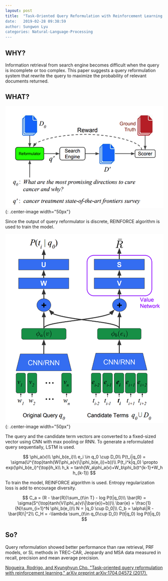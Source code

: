 ```yaml
---
layout: post
title:  "Task-Oriented Query Reformulation with Reinforcement Learning
date:   2019-02-28 09:38:59
author: Sungwon Lyu
categories: Natural-Language-Processing
---
```


## WHY? 

Information retrieval from search engine becomes difficult when the query is incomplete or too complex. This paper suggests a query reformulation system  that rewrite the query to maximize the probability of relevant documents returned. 

## WHAT?

![image](/assets/images/qrr1.png){: .center-image width="50px"}

Since the output of query reformulator is discrete, REINFORCE algorithm is used to train the model.

![image](/assets/images/qrr2.png){: .center-image width="50px"}

The query and the candidate term vectors are converted to a fixed-sized vector using CNN with max pooling or RNN. To generate a reformulated query sequentially, LSTM is used.

$$
\phi_a(v)\\
\phi_b(e_i)\\
e_i \in q_0 \cup D_0\\
P(t_i|q_0) = \sigma(U^{\top}tanh(W(\phi_a(v)\|\phi_b(e_i))+b))\\
P(t_i^k|q_0) \propto exp(\phi_b(e_i)^{\top}h_k\\
h_k = tanh(W_a\phi_a(v)+W_b\phi_b(t^{k-1}+W_h h_{k-1})
$$

To train the model, REINFORCE algorithm is used. Entropy regularization loss is add to encourage diversity.

$$
C_a = (R - \bar{R})\sum_{t\in T} - log P(t|q_0)\\
\bar{R} = \sigma(S^{\top}tanh(V(\phi_a(v)\|\bar{e})+b))\\
\bar{e} = \frac{1}{N}\sum_{i=1}^N \phi_b(e_i)\\
N = |q_0 \cup D_0|\\
C_b = \alpha\|R - \bar{R}\|^2\\
C_H = -\lambda \sum_{t\in q_0\cup D_0} P(t|q_0) log P(t|q_0)
$$

## So?
Query reformulation showed better performance than raw retrieval, PRF models, or SL methods in TREC-CAR, Jeopardy and MSA data measured in recall, precision and mean average precision.

[Nogueira, Rodrigo, and Kyunghyun Cho. "Task-oriented query reformulation with reinforcement learning." arXiv preprint arXiv:1704.04572 (2017).](https://arxiv.org/abs/1704.04572)

